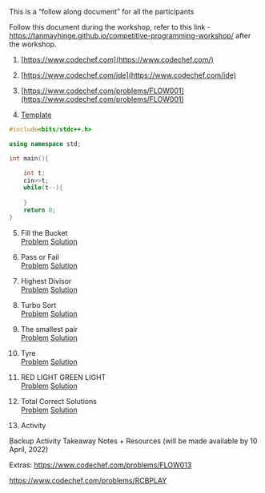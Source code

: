 This is a “follow along document” for all the participants

Follow this document during the workshop, refer to this link - https://tanmayhinge.github.io/competitive-programming-workshop/  after the workshop.

1. [https://www.codechef.com](https://www.codechef.com/)

2. [https://www.codechef.com/ide](https://www.codechef.com/ide)

3. [https://www.codechef.com/problems/FLOW001](https://www.codechef.com/problems/FLOW001)

4. [Template](https://github.com/tanmayhinge/competitive-programming-workshop/blob/main/template.cpp)

```cpp
#include<bits/stdc++.h>

using namespace std;

int main(){

    int t;
    cin>>t;
    while(t--){
        
    }
    return 0;
}
```

5. Fill the Bucket<br>
[Problem](https://www.codechef.com/problems/FBC)	[Solution](https://github.com/tanmayhinge/competitive-programming-workshop/blob/main/Fill%20the%20Bucket.cpp)

6. Pass or Fail<br>
 [Problem](https://www.codechef.com/problems/PASSORFAIL) [Solution](https://github.com/tanmayhinge/competitive-programming-workshop/blob/main/PASSORFAIL.cpp)

7. Highest Divisor<br>
[Problem](https://www.codechef.com/problems/HDIVISR)	[Solution](https://github.com/tanmayhinge/competitive-programming-workshop/blob/main/HDIVISR.CPP)

8. Turbo Sort<br>
[Problem](https://www.codechef.com/problems/TSORT/)	[Solution](https://github.com/tanmayhinge/competitive-programming-workshop/blob/main/TSORT.cpp)

9. The smallest pair<br>
[Problem](https://www.codechef.com/problems/SMPAIR)	[Solution](https://github.com/tanmayhinge/competitive-programming-workshop/blob/main/SMPAIR.cpp)

10. Tyre<br>
[Problem](https://www.codechef.com/problems/TYRE)	[Solution](https://github.com/tanmayhinge/competitive-programming-workshop/blob/main/TYRE.cpp)

11. RED LIGHT GREEN LIGHT<br>
[Problem](https://www.codechef.com/problems/DOLL/)	[Solution](https://github.com/tanmayhinge/competitive-programming-workshop/blob/main/REDLIGHTGREENLIGHT.cpp)

12. Total Correct Solutions<br>
[Problem](https://www.codechef.com/problems/TOTCRT)	[Solution](https://github.com/tanmayhinge/competitive-programming-workshop/blob/main/TOTCRT.cpp)

13. Activity

Backup Activity
Takeaway Notes + Resources (will be made available by 10 April, 2022)

Extras:
https://www.codechef.com/problems/FLOW013

https://www.codechef.com/problems/RCBPLAY